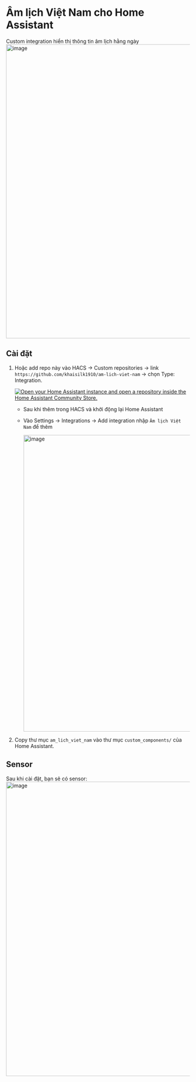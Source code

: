 # Âm lịch Việt Nam cho Home Assistant

Custom integration hiển thị thông tin âm lịch hằng ngày
<img width="718" height="803" alt="image" src="https://github.com/user-attachments/assets/82b96526-8bf3-48f1-87ec-a4ed995dd381" />


## Cài đặt


1. Hoặc add repo này vào HACS → Custom repositories → link `https://github.com/khaisilk1910/am-lich-viet-nam` → chọn Type: Integration.

   [![Open your Home Assistant instance and open a repository inside the Home Assistant Community Store.](https://my.home-assistant.io/badges/hacs_repository.svg)](https://my.home-assistant.io/redirect/hacs_repository/?owner=khaisilk1910&repository=am-lich-viet-nam&category=integration)

   - Sau khi thêm trong HACS và khởi động lại Home Assistant
     
   - Vào Settings -> Integrations -> Add integration nhập `Âm lịch Việt Nam` để thêm
  
     <img width="633" height="810" alt="image" src="https://github.com/user-attachments/assets/6d1baaaf-444f-4405-8559-1a78cccfb672" />

   
3. Copy thư mục `am_lich_viet_nam` vào thư mục `custom_components/` của Home Assistant.

## Sensor

Sau khi cài đặt, bạn sẽ có sensor:
<img width="719" height="804" alt="image" src="https://github.com/user-attachments/assets/c24dcdb1-404e-4265-bbed-c680d2e59d5b" />

